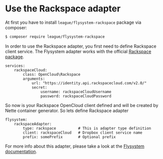 # Use the Rackspace adapter

At first you have to install `league/flysystem-rackspace` package via composer:

```sh
$ composer require league/flysystem-rackspace
```

In order to use the Rackspace adapter, you first need to define Rackspace client service.
The Flysystem adapter works with the official [Rackspace package](https://packagist.org/packages/rackspace/php-opencloud).

```neon
services:
    rackspaceCloud:
        class: OpenCloud\Rackspace
        arguments:
            url: "https://identity.api.rackspacecloud.com/v2.0/"
            secret:
                username: rackspaceCloudUsername
                password: rackspaceCloudPassword
```

So now is your Rackspace OpenCloud client defined and will be created by Nette container generator. So lets define Rackspace adapter

```neon
flysystem:
    rackspaceAdapter:
        type: rackspace          # This is adapter type definition
        client: rackspaceCloud   # Dropbox client service name
        prefix: somePrefix       # Optional prefix
```

For more info about this adapter, please take a look at the [Flysystem documentation](http://flysystem.thephpleague.com/adapter/rackspace/).

